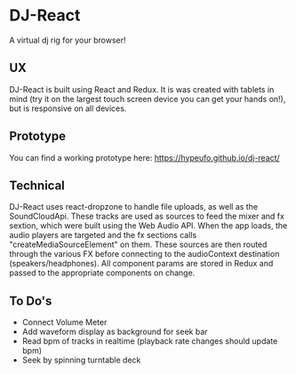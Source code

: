 # DJ-React
A virtual dj rig for your browser!

## UX

DJ-React is built using React and Redux. It is was created with tablets in mind (try it on the largest touch screen device you can get your hands on!), but is responsive on all devices.

## Prototype
You can find a working prototype here: https://hypeufo.github.io/dj-react/


## Technical
DJ-React uses react-dropzone to handle file uploads, as well as the SoundCloudApi. These tracks are used as sources to feed the mixer and fx sextion, which were built using the Web Audio API. When the app loads, the audio players are targeted and the fx sections calls "createMediaSourceElement" on them. These sources are then routed through the various FX before connecting to the audioContext destination (speakers/headphones). All component params are stored in Redux and passed to the appropriate components on change.

## To Do's
  * Connect Volume Meter
  * Add waveform display as background for seek bar
  * Read bpm of tracks in realtime (playback rate changes should update bpm)
  * Seek by spinning turntable deck
  
